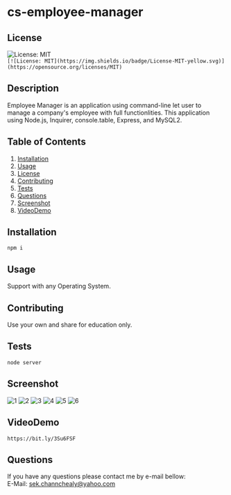 # cs-employee-manager

## License 
  
 ![License: MIT](https://img.shields.io/badge/License-MIT-yellow.svg)  
 `[![License: MIT](https://img.shields.io/badge/License-MIT-yellow.svg)](https://opensource.org/licenses/MIT)`
  
## Description 
Employee Manager is an application using command-line let user to manage a company's employee with full functionlities. This application using Node.js, Inquirer, console.table, Express, and MySQL2.

## Table of Contents
1. [Installation](#Installation)
2. [Usage](#Usage)
3. [License](#License)
4. [Contributing](#Contributing)
5. [Tests](#Tests)
6. [Questions](#Questions)
7. [Screenshot](#Screenshot)
8. [VideoDemo](#VideoDemo)
  
## Installation
```
npm i
```

## Usage
Support with any Operating System. 

## Contributing
Use your own and share for education only.

## Tests
```
node server
```
  
## Screenshot
![1](https://user-images.githubusercontent.com/102747948/183523789-309c64f4-14e8-4f74-96f4-a195efec4e6d.png)
![2](https://user-images.githubusercontent.com/102747948/183523792-37172641-b662-47e6-856e-543add058a5d.png)
![3](https://user-images.githubusercontent.com/102747948/183523794-3a5f3784-bae4-4e65-a49b-94869fbf029b.png)
![4](https://user-images.githubusercontent.com/102747948/183523796-466cbc7b-8c9c-424d-9f55-56ba0bcdeb1f.png)
![5](https://user-images.githubusercontent.com/102747948/183523797-d86e86fe-49b1-4a59-a726-30d0ce29e596.png)
![6](https://user-images.githubusercontent.com/102747948/183523798-4d388f83-a197-408b-a56b-2afccbfe3a67.png)

## VideoDemo
`https://bit.ly/3Su6FSF`

## Questions
If you have any questions please contact me by e-mail bellow:  
E-Mail: sek.channchealy@yahoo.com
